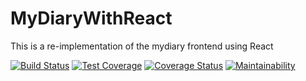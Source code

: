 # MyDiaryWithReact
This is a re-implementation of the mydiary frontend using React

[![Build Status](https://travis-ci.org/Edward-K1/MyDiaryWithReact.svg?branch=develop)](https://travis-ci.org/Edward-K1/MyDiaryWithReact)
[![Test Coverage](https://api.codeclimate.com/v1/badges/3aa51ec0498499c1e60e/test_coverage)](https://codeclimate.com/github/Edward-K1/MyDiaryWithReact/test_coverage)
[![Coverage Status](https://coveralls.io/repos/github/Edward-K1/MyDiaryWithReact/badge.svg?branch=develop)](https://coveralls.io/github/Edward-K1/MyDiaryWithReact?branch=develop)
[![Maintainability](https://api.codeclimate.com/v1/badges/a727e78a8d06d92bc54c/maintainability)](https://codeclimate.com/github/Edward-K1/MyDiaryWithReact/maintainability)
